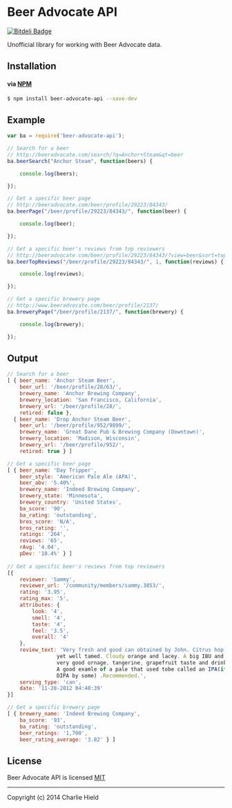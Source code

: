 # Beer Advocate API

[![Bitdeli Badge](https://d2weczhvl823v0.cloudfront.net/stursby/beer-advocate-api/trend.png)](https://bitdeli.com/free "Bitdeli Badge")

Unofficial library for working with Beer Advocate data.

## Installation

#### via [NPM](http://npmjs.org)

```bash
$ npm install beer-advocate-api --save-dev
```

## Example

```javascript
var ba = require('beer-advocate-api');

// Search for a beer
// http://beeradvocate.com/search/?q=Anchor+Steam&qt=beer
ba.beerSearch("Anchor Steam", function(beers) {

    console.log(beers);

});

// Get a specific beer page
// http://beeradvocate.com/beer/profile/29223/84343/
ba.beerPage("/beer/profile/29223/84343/", function(beer) {

    console.log(beer);

});

// Get a specific beer's reviews from top reviewers
// http://beeradvocate.com/beer/profile/29223/84343/?view=beer&sort=topr&start=0
ba.beerTopReviews("/beer/profile/29223/84343/", 1, function(reviews) {

    console.log(reviews);

});

// Get a specific brewery page
// http://www.beeradvocate.com/beer/profile/2137/
ba.breweryPage("/beer/profile/2137/", function(brewery) {

    console.log(brewery);

});
```
## Output

```javascript
// Search for a beer
[ { beer_name: 'Anchor Steam Beer',
    beer_url: '/beer/profile/28/63/',
    brewery_name: 'Anchor Brewing Company',
    brewery_location: 'San Francisco, California',
    brewery_url: '/beer/profile/28/',
    retired: false },
  { beer_name: 'Drop Anchor Steam Beer',
    beer_url: '/beer/profile/952/9899/',
    brewery_name: 'Great Dane Pub & Brewing Company (Downtown)',
    brewery_location: 'Madison, Wisconsin',
    brewery_url: '/beer/profile/952/',
    retired: true } ]

// Get a specific beer page
[ { beer_name: 'Day Tripper',
    beer_style: 'American Pale Ale (APA)',
    beer_abv: '5.40%',
    brewery_name: 'Indeed Brewing Company',
    brewery_state: 'Minnesota',
    brewery_country: 'United States',
    ba_score: '90',
    ba_rating: 'outstanding',
    bros_score: 'N/A',
    bros_rating: '',
    ratings: '264',
    reviews: '65',
    rAvg: '4.04',
    pDev: '10.4%' } ]
	
// Get a specific beer's reviews from top reviewers
[{
    reviewer: 'Sammy',
    reviewer_url: '/community/members/sammy.3853/',
    rating: '3.95',
    rating_max: '5',
    attributes: {
        look: '4',
        smell: '4',
        taste: '4',
        feel: '3.5',
        overall: '4'
    },
    review_text: 'Very fresh and good can obtained by John. Citrus hop aroma, 
				yet well tamed. Cloudy orange and lacey. A big IBU and yet a 
				very good ornage, tangerine, grapefruit taste and drinkability. 
				A good examle of a pale that used tobe called an IPA(if not a 
				DIPA by some) .Recommended.',
    serving_type: 'can',
    date: '11-28-2012 04:40:39'
}]

// Get a specific brewery page
[ { brewery_name: 'Indeed Brewing Company',
    ba_score: '93',
    ba_rating: 'outstanding',
    beer_ratings: '1,700',
    beer_rating_average: '3.82' } ]

```



## License

Beer Advocate API is licensed [MIT](http://opensource.org/licenses/MIT)

* * *

Copyright (c) 2014 Charlie Hield
